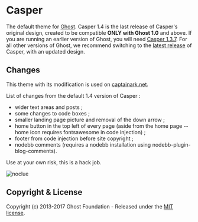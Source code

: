 # Casper

The default theme for [Ghost](http://github.com/tryghost/ghost/). Casper 1.4 is the last release of Casper's original design, created to be compatible **ONLY with Ghost 1.0** and above. If you are running an earlier version of Ghost, you will need [Casper 1.3.7](https://github.com/TryGhost/Casper/releases/tag/1.3.7). For all other versions of Ghost, we recommend switching to the [latest release](https://github.com/TryGhost/Casper/releases) of Casper, with an updated design.

## Changes

This theme with its modification is used on [captainark.net](https://www.captainark.net).

List of changes from the default 1.4 version of Casper :
- wider text areas and posts ;
- some changes to code boxes ;
- smaller landing page picture and removal of the down arrow ;
- home button in the top left of every page (aside from the home page -- home icon requires fontsawesome in code injection) ;
- footer from code injection before site copyright ;
- nodebb comments (requires a nodebb installation using nodebb-plugin-blog-comments).

Use at your own risk, this is a hack job.

![noclue](https://cdn-images-1.medium.com/max/1200/1*snTXFElFuQLSFDnvZKJ6IA.png)

## Copyright & License

Copyright (c) 2013-2017 Ghost Foundation - Released under the [MIT license](LICENSE).

